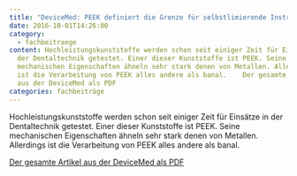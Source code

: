 ```yaml
---
title: "DeviceMed: PEEK definiert die Grenze für selbstlimierende Instrumente"
date: 2016-10-01T14:26:00
category:
  - fachbeitraege
content: Hochleistungskunststoffe werden schon seit einiger Zeit für Einsätze in
  der Dentaltechnik getestet. Einer dieser Kunststoffe ist PEEK. Seine
  mechanischen Eigenschaften ähneln sehr stark denen von Metallen. Allerdings
  ist die Verarbeitung von PEEK alles andere als banal.    Der gesamte Artikel
  aus der DeviceMed als PDF
categories: fachbeiträge
---
```


<p>Hochleistungskunststoffe werden schon seit einiger Zeit für Einsätze in der Dentaltechnik getestet. Einer dieser Kunststoffe ist PEEK. Seine mechanischen Eigenschaften ähneln sehr stark denen von Metallen. Allerdings ist die Verarbeitung von PEEK alles andere als banal.</p>



<a href="/downloads/DEV10-16S38-39.pdf" target="_blank" rel="noreferrer noopener" aria-label=" (öffnet in neuem Tab)">Der gesamte Artikel aus der DeviceMed als PDF</a></p>
